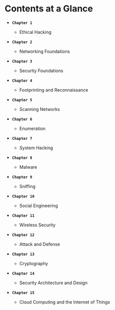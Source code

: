 # Contents at a Glance

- **`Chapter 1`**

  - Ethical Hacking

- **`Chapter 2`**

  - Networking Foundations

- **`Chapter 3`**

  - Security Foundations

- **`Chapter 4`**

  - Footprinting and Reconnaissance

- **`Chapter 5`**

  - Scanning Networks

- **`Chapter 6`**

  - Enumeration

- **`Chapter 7`**

  - System Hacking

- **`Chapter 8`**

  - Malware

- **`Chapter 9`**

  - Sniffing

- **`Chapter 10`**

  - Social Engineering

- **`Chapter 11`**

  - Wireless Security

- **`Chapter 12`**

  - Attack and Defense

- **`Chapter 13`**

  - Cryptography

- **`Chapter 14`**

  - Security Architecture and Design

- **`Chapter 15`**
  - Cloud Computing and the Internet of Things
